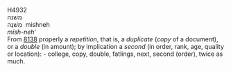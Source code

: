 <body>
  <p>H4932<br>  משׁנה  <br> מִשׁנֶה  ‎  mishneh  <br><i>mish-neh‘ </i><br>From <a href="h8138.htm">8138</a>  properly a <i>repetition</i>, that is, a <i>duplicate</i> (<i>copy</i> of a document), or a <i>double</i> (in amount); by implication a <i>second</i> (in order, rank, age, quality or location): - college, copy, double, fatlings, next, second (order), twice as much.<br></p>
 </body>
